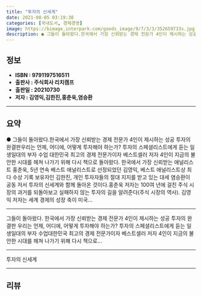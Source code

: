 ```yaml
---
title: "투자의 신세계"
date: 2021-08-05 03:19:38
categories: [국내도서, 경제경영]
image: https://bimage.interpark.com/goods_image/9/7/3/3/352659733s.jpg
description: ● 그들이 돌아왔다.한국에서 가장 신뢰받는 경제 전문가 4인이 제시하는 성공 투자의 완결판우리는 언제, 어디에, 어떻게 투자해야 하는가? 투자의 스페셜리스트에게 듣는 일생일대의 부자 수업 대한민국 최고의 경제 전문가이자 베스트셀러 저자 4인이 지금의 불안한 시대를 헤쳐 나가기 위해 다
---
```


## **정보**

- **ISBN : 9791197516511**
- **출판사 : 주식회사 리치캠프**
- **출판일 : 20210730**
- **저자 : 김영익,김한진,홍춘욱,염승환**

------



## **요약**

●  그들이 돌아왔다.한국에서 가장 신뢰받는 경제 전문가 4인이 제시하는 성공 투자의 완결판우리는 언제, 어디에, 어떻게 투자해야 하는가? 투자의 스페셜리스트에게 듣는 일생일대의 부자 수업 대한민국 최고의 경제 전문가이자 베스트셀러 저자 4인이 지금의 불안한 시대를 헤쳐 나가기 위해 다시 책으로 돌아왔다. 한국에서 가장 신뢰받는 애널리스트 홍춘욱, 5년 연속 베스트 애널리스트로 선정되었던 김영익, 베스트 애널리스트상 최다 수상 기록 보유자인 김한진, 개인 투자자들의 절대 지지를 받고 있는 대세 염승환이 공동 저서 투자의 신세계와 함께 돌아온 것이다.홍춘욱 저자는 100여 년에 걸친 주식 시장의 과거를 되돌아보고 실패하지 않는 투자의 길을 알려준다(주식 시장의 역사). 김영익 저자는 세계 경제의 성장 축이 미국...

------

그들이 돌아왔다.
한국에서 가장 신뢰받는 경제 전문가 4인이 제시하는 성공 투자의 완결판
우리는 언제, 어디에, 어떻게 투자해야 하는가? 
투자의 스페셜리스트에게 듣는 일생일대의 부자 수업대한민국 최고의 경제 전문가이자 베스트셀러 저자 4인이 지금의 불안한 시대를 헤쳐 나가기 위해 다시 책으로... 

------


투자의 신세계 

------


## **리뷰** 

